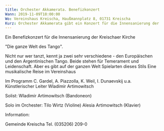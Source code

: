 ```yaml
---
title: Orchester Akkamerata. Benefizkonzert
Wann: 2019-11-09T18:00:00
Wo: Vereinshaus Kreischa, Haußmannplatz 8, 01731 Kreischa
Kurz: Orchester Akkamerata gibt ein Konzert für die Innensanierung der Kreischaer Kirche  - Künstlerischer Leiter Wladimir Artimowitsch
---
```


Ein Benefizkonzert  für die Innensanierung der Kreischaer Kirche

"Die ganze Welt des Tango". 

Nicht nur wer tanzt, kennt ja zwei sehr verschiedene - den Europäischen und den Argentinischen Tango. Beide stehen für Temerament und Leidenschaft. Aber es gibt auf der ganzen Welt Spielarten dieses Stils
Eine musikalische Reise im Vereinshaus

Im Programm  C. Gardel, A. Piazzolla, K. Weil, I. Dunaevskij u.a. 
Künstlerischer Leiter  Wladimir Artimowitsch

Solist:
Wladimir Artimowitsch (Bandoneon) 

Solo im Orchester:
Tilo Wirtz (Violine)
Alesia Artimowitsch (Klavier)


Information:
 
Gemeinde Kreischa 
Tel. (035206) 209-0